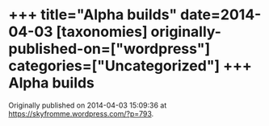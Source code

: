 +++
title="Alpha builds"
date=2014-04-03
[taxonomies]
originally-published-on=["wordpress"]
categories=["Uncategorized"]
+++
Alpha builds
============


Originally published on 2014-04-03 15:09:36 at https://skyfromme.wordpress.com/?p=793.
